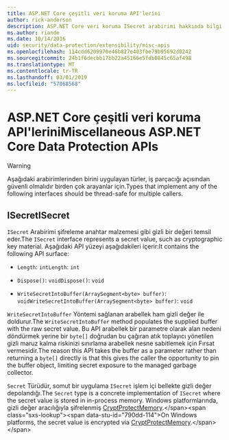 ```yaml
---
title: ASP.NET Core çeşitli veri koruma API'lerini
author: rick-anderson
description: ASP.NET Core veri koruma ISecret arabirimi hakkında bilgi edinin.
ms.author: riande
ms.date: 10/14/2016
uid: security/data-protection/extensibility/misc-apis
ms.openlocfilehash: 114cdd6209970e46b827e403fbe79b95692d0242
ms.sourcegitcommit: 24b1f6decbb17bb22a45166e5fdb0845c65af498
ms.translationtype: MT
ms.contentlocale: tr-TR
ms.lasthandoff: 03/01/2019
ms.locfileid: "57068568"
---
```

# <a name="miscellaneous-aspnet-core-data-protection-apis"></a><span data-ttu-id="790dd-103">ASP.NET Core çeşitli veri koruma API'lerini</span><span class="sxs-lookup"><span data-stu-id="790dd-103">Miscellaneous ASP.NET Core Data Protection APIs</span></span>

<a name="data-protection-extensibility-mics-apis"></a>

>[!WARNING]
> <span data-ttu-id="790dd-104">Aşağıdaki arabirimlerinden birini uygulayan türler, iş parçacığı açısından güvenli olmalıdır birden çok arayanlar için.</span><span class="sxs-lookup"><span data-stu-id="790dd-104">Types that implement any of the following interfaces should be thread-safe for multiple callers.</span></span>

## <a name="isecret"></a><span data-ttu-id="790dd-105">ISecret</span><span class="sxs-lookup"><span data-stu-id="790dd-105">ISecret</span></span>

<span data-ttu-id="790dd-106">`ISecret` Arabirimi şifreleme anahtar malzemesi gibi gizli bir değeri temsil eder.</span><span class="sxs-lookup"><span data-stu-id="790dd-106">The `ISecret` interface represents a secret value, such as cryptographic key material.</span></span> <span data-ttu-id="790dd-107">Aşağıdaki API yüzeyi aşağıdakileri içerir:</span><span class="sxs-lookup"><span data-stu-id="790dd-107">It contains the following API surface:</span></span>

* <span data-ttu-id="790dd-108">`Length`: `int`</span><span class="sxs-lookup"><span data-stu-id="790dd-108">`Length`: `int`</span></span>

* <span data-ttu-id="790dd-109">`Dispose()`: `void`</span><span class="sxs-lookup"><span data-stu-id="790dd-109">`Dispose()`: `void`</span></span>

* <span data-ttu-id="790dd-110">`WriteSecretIntoBuffer(ArraySegment<byte> buffer)`: `void`</span><span class="sxs-lookup"><span data-stu-id="790dd-110">`WriteSecretIntoBuffer(ArraySegment<byte> buffer)`: `void`</span></span>

<span data-ttu-id="790dd-111">`WriteSecretIntoBuffer` Yöntemi sağlanan arabellek ham gizli değer ile doldurur.</span><span class="sxs-lookup"><span data-stu-id="790dd-111">The `WriteSecretIntoBuffer` method populates the supplied buffer with the raw secret value.</span></span> <span data-ttu-id="790dd-112">Bu API arabellek bir parametre olarak alan nedeni döndürmek yerine bir `byte[]` doğrudan bu çağıran atık toplayıcı yönetilen gizli maruz kalma riskinizi sınırlama arabellek nesne sabitlemek için Fırsat vermesidir.</span><span class="sxs-lookup"><span data-stu-id="790dd-112">The reason this API takes the buffer as a parameter rather than returning a `byte[]` directly is that this gives the caller the opportunity to pin the buffer object, limiting secret exposure to the managed garbage collector.</span></span>

<span data-ttu-id="790dd-113">`Secret` Türüdür, somut bir uygulama `ISecret` işlem içi bellekte gizli değer depolandığı.</span><span class="sxs-lookup"><span data-stu-id="790dd-113">The `Secret` type is a concrete implementation of `ISecret` where the secret value is stored in in-process memory.</span></span> <span data-ttu-id="790dd-114">Windows platformlarında, gizli değer aracılığıyla şifrelenmiş [CryptProtectMemory](https://msdn.microsoft.com/library/windows/desktop/aa380262(v=vs.85).aspx).</span><span class="sxs-lookup"><span data-stu-id="790dd-114">On Windows platforms, the secret value is encrypted via [CryptProtectMemory](https://msdn.microsoft.com/library/windows/desktop/aa380262(v=vs.85).aspx).</span></span>
